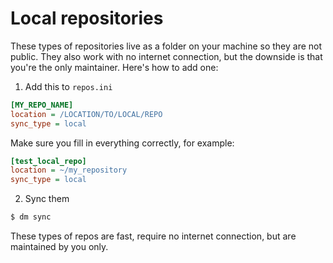 # Local repositories

These types of repositories live as a folder on your machine so they are not public.
They also work with no internet connection, but the downside is that you're the only maintainer.
Here's how to add one:

1. Add this to `repos.ini`

```ini
[MY_REPO_NAME]
location = /LOCATION/TO/LOCAL/REPO
sync_type = local
```

Make sure you fill in everything correctly, for example:

```ini
[test_local_repo]
location = ~/my_repository
sync_type = local
```

2. Sync them
```bash
$ dm sync
```

These types of repos are fast, require no internet connection, but are maintained by you only.

